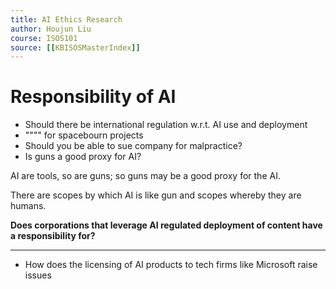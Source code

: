 ```yaml
---
title: AI Ethics Research
author: Houjun Liu
course: ISOS101
source: [[KBISOSMasterIndex]]
---
```


# Responsibility of AI
* Should there be international regulation w.r.t. AI use and deployment
* """" for spacebourn projects
* Should you be able to sue company for malpractice?
* Is guns a good proxy for AI?

AI are tools, so are guns; so guns may be a good proxy for the AI.

There are scopes by which AI is like gun and scopes whereby they are humans.

**Does corporations that leverage AI regulated deployment of content have a responsibility for?**

***

* How does the licensing of AI products to tech firms like Microsoft raise issues